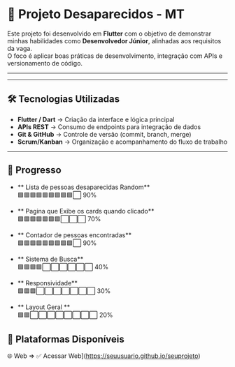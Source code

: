 # 📱 Projeto Desaparecidos - MT

Este projeto foi desenvolvido em **Flutter** com o objetivo de demonstrar minhas habilidades como **Desenvolvedor Júnior**, alinhadas aos requisitos da vaga.  
O foco é aplicar boas práticas de desenvolvimento, integração com APIs e  versionamento de código.

---



---

## 🛠️ Tecnologias Utilizadas
- **Flutter / Dart** → Criação da interface e lógica principal  
- **APIs REST** → Consumo de endpoints para integração de dados  
- **Git & GitHub** → Controle de versão (commit, branch, merge)  
- **Scrum/Kanban** → Organização e acompanhamento do fluxo de trabalho  

---

## 📌 Progresso

- ** Lista de pessoas desaparecidas Random**  
     🟩🟩🟩🟩🟩🟩🟩🟩🟩⬜ 90%
  
- ** Pagina que Exibe os cards quando clicado**  
     🟩🟩🟩🟩🟩🟩🟩⬜⬜⬜ 70%
  
- ** Contador de pessoas encontradas**  
     🟩🟩🟩🟩🟩🟩🟩🟩🟩⬜ 90%
  
- ** Sistema de Busca**  
     🟩🟩🟩🟩⬜⬜⬜⬜⬜⬜ 40%
  
- ** Responsividade**  
     🟩🟩🟩⬜⬜⬜⬜⬜⬜⬜ 30%
  
- ** Layout Geral **  
     🟩🟩⬜⬜⬜⬜⬜⬜⬜⬜ 20%
  

  
## 📱 Plataformas Disponíveis

🌐 Web  => ✅ Acessar Web](https://seuusuario.github.io/seuprojeto)

